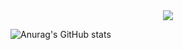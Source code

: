 <div align="center">
  <img src="https://github.com/oka1313/oka1313/assets/101691440/92118a53-c5b6-40bc-b130-bf8c398d7b51" />
</div>

![Anurag's GitHub stats](https://github-readme-stats.vercel.app/api?username=LeeYun&show_icons=true&theme=radical)
